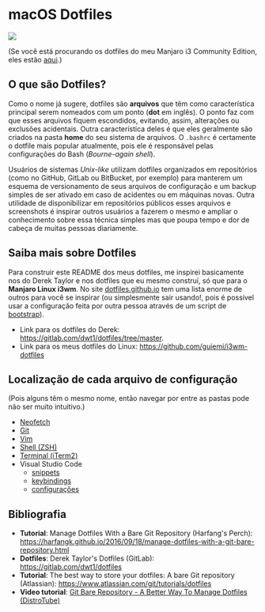 # macOS Dotfiles

![](https://raw.githubusercontent.com/guiemi/mac-dotfiles/master/.screenshots/dotfiles-screenshot.png)

(Se você está procurando os dotfiles do meu Manjaro i3 Community Edition, eles estão [aqui](https://github.com/guiemi/i3wm-dotfiles).)

## O que são Dotfiles?

Como o nome já sugere, dotfiles são **arquivos** que têm como característica principal serem nomeados com um ponto  (**dot** em inglês). O ponto faz com que esses arquivos fiquem escondidos, evitando, assim, alterações ou exclusões acidentais. Outra característica deles é que eles geralmente são criados na pasta **home** do seu sistema de arquivos. O `.bashrc` é certamente o dotfile mais popular atualmente, pois ele é responsável pelas configurações do Bash (*Bourne-again shell*).

Usuários de sistemas *Unix-like* utilizam dotfiles organizados em repositórios (como no GitHub, GitLab ou BitBucket, por exemplo) para manterem um esquema de versionamento de seus arquivos de configuração e um backup simples de ser ativado em caso de acidentes ou em máquinas novas. Outra utilidade de disponibilizar em repositórios públicos esses arquivos e screenshots é inspirar outros usuários a fazerem o mesmo e ampliar o conhecimento sobre essa técnica simples mas que poupa tempo e dor de cabeça de muitas pessoas diariamente.



## Saiba mais sobre Dotfiles

Para construir este README dos meus dotfiles, me inspirei basicamente nos do Derek Taylor e nos dotfiles que eu mesmo construí, só que para o **Manjaro Linux i3wm**. No site [dotfiles.github.io](https://dotfiles.github.io/) tem uma lista enorme de outros para você se inspirar (ou simplesmente sair usando!, pois é possível usar a configuração feita por outra pessoa através de um script de [bootstrap](https://stackoverflow.com/a/1254561)).

* Link para os dotfiles do Derek: https://gitlab.com/dwt1/dotfiles/tree/master.
* Link para os meus dotfiles do Linux: https://github.com/guiemi/i3wm-dotfiles

## Localização de cada arquivo de configuração

(Pois alguns têm o mesmo  nome, então navegar por entre as pastas pode não ser muito intuitivo.)

* [Neofetch](https://github.com/guiemi/mac-dotfiles/blob/master/.config/neofetch/config.conf)
* [Git](https://github.com/guiemi/mac-dotfiles/blob/master/.gitconfig)
* [Vim](https://github.com/guiemi/mac-dotfiles/blob/master/.vimrc)
* [Shell (ZSH)](https://github.com/guiemi/mac-dotfiles/blob/master/.zshrc)
* [Terminal (iTerm2)](https://github.com/guiemi/mac-dotfiles/blob/master/com.googlecode.iterm2.plist)
* Visual Studio Code
  *  [snippets](https://github.com/guiemi/mac-dotfiles/blob/master/snippets/python.json)
  * [keybindings](https://github.com/guiemi/mac-dotfiles/blob/master/keybindings.json)
  * [configurações](https://github.com/guiemi/mac-dotfiles/blob/master/settings.json)

## Bibliografia

* **Tutorial**: Manage Dotfiles With a Bare Git Repository (Harfang's Perch): https://harfangk.github.io/2016/09/18/manage-dotfiles-with-a-git-bare-repository.html
* **Dotfiles**: Derek Taylor's Dotfiles (GitLab): https://gitlab.com/dwt1/dotfiles
* **Tutorial**: The best way to store your dotfiles: A bare Git repository (Atlassian): https://www.atlassian.com/git/tutorials/dotfiles
* **Video tutorial**: [Git Bare Repository - A Better Way To Manage Dotfiles (DistroTube)](https://www.youtube.com/watch?v=tBoLDpTWVOM)